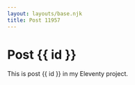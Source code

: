 ```yaml
---
layout: layouts/base.njk
title: Post 11957
---
```


# Post {{ id }}

This is post {{ id }} in my Eleventy project.
